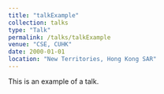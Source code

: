 ```yaml
---
title: "talkExample"
collection: talks
type: "Talk"
permalink: /talks/talkExample
venue: "CSE, CUHK"
date: 2000-01-01
location: "New Territories, Hong Kong SAR"
---
```


This is an example of a talk.
